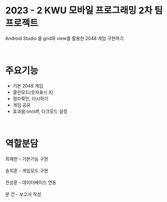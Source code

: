 # 2023 - 2 KWU 모바일 프로그래밍 2차 팀 프로젝트
<p>Android Studio 를 grid와 view를 활용한 2048 게임 구현하기</p>

</br>

# 주요기능
<ul>
  <li> 기본 2048 게임</li>
  <li> 클린모드(숫자표시 X)</li>
  <li> 점수확인, 다시하기 </li>
  <li> 게임 공유 </li>
  <li> 효과음 on/off, 다크모드 설정</li>
</ul>

</br>

# 역할분담
최재헌 - 기본기능 구현</br></br>
송지훈 - 게임모드 구현</br></br>
전성훈 - 데이터베이스 연동</br></br>
문 건 - 보고서 작성</br>

